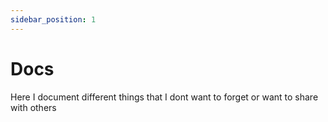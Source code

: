 ```yaml
---
sidebar_position: 1
---
```


# Docs

Here I document different things that I dont want to forget or want to share with others 



